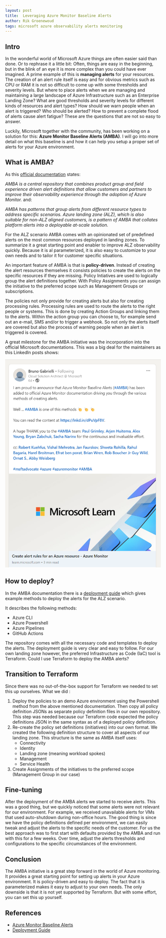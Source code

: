 ```yaml
---
layout: post
title:  Leveraging Azure Monitor Baseline Alerts
author: Rik Groenewoud
tags: microsoft azure observability alerts monitoring
---
```


## Intro

In the wonderful world of Microsoft Azure things are often easier said than done. Or to rephrase it a little bit: Often, things are easy in the beginning, but in the blink of an eye it is more complex than you could have ever imagined.
A prime example of this is **managing alerts** for your resources. The creation of an alert rule itself is easy and for obvious metrics such as CPU or RAM it is not so difficult to come up with some thresholds and severity levels. But where to place alerts when we are managing and maintaining a large landscape of Azure Infrastructure such as an Enterprise Landing Zone? What are good thresholds and severity levels for different kinds of resources and alert types? How should we warn people when an alert is triggered? Who should be alerted? How to prevent a complete flood of alerts cause alert fatigue? These are the questions that are not so easy to answer.

Luckily, Microsoft together with the community, has been working on a solution for this: **Azure Monitor Baseline Alerts (AMBA)**. I will go into more detail on what this baseline is and how it can help you setup a proper set of alerts for your Azure environment.

## What is AMBA?

As this [official documentation](https://learn.microsoft.com/en-us/azure/azure-monitor/alerts/alert-options#azure-monitor-baseline-alerts-amba) states:

*AMBA is a central repository that combines product group and field experience driven alert definitions that allow customers and partners to improve their observability experience through the adoption of Azure Monitor.*
and:

*AMBA has patterns that group alerts from different resource types to address specific scenarios. Azure landing zone (ALZ), which is also suitable for non-ALZ aligned customers, is a pattern of AMBA that collates platform alerts into a deployable at-scale solution.*

For the ALZ scenario AMBA comes with an opinionated set of predefined alerts on the most common resources deployed in landing zones. To summarize it a great starting point and enabler to improve ALZ observability quickly. Because it is al parameterized, it is also easy to customize to your own needs and to tailor it for customer specific situations.

An important feature of AMBA is that is **policy-driven**. Instead of creating the alert resources themselves it consists policies to create the alerts on the specific resources if they are missing. Policy Intiatives are used to logically group the alert definitions together. With Policy Assignments you can assign the initiative to the preferred scope such as Management Groups or subscriptions.

The policies not only provide for creating alerts but also for creating processing rules. Processing rules are used to route the alerts to the right people or systems. This is done by creating Action Groups and linking them to the alerts. Within the action group you can choose to, for example send out an e-mail, SMS and/or to trigger a webhook.
So not only the alerts itself are covered but also the process of warning people when an alert is triggered is covered.

A great milestone for the AMBA initiative was the incorporation into the official Microsoft documentations. This was a big deal for the maintainers as this LinkedIn posts shows:

[![image](/images/blog-8.1.png)](https://www.linkedin.com/posts/bruno-gabrielli-4992528_create-alert-rules-for-an-azure-resource-activity-7166385933951352833-Dic3?utm_source=combined_share_message&utm_medium=member_desktop)

## How to deploy?

In the AMBA documentation there is a [deployment guide](https://azure.github.io/azure-monitor-baseline-alerts/patterns/alz/deploy/Introduction-to-deploying-the-ALZ-Pattern/) which gives example methods to deploy the alerts for the ALZ scenario.

It describes the following methods:

- Azure CLI
- Azure Powershell
- Azure Pipelines
- GitHub Actions

The repository comes with all the necessary code and templates to deploy the alerts. The deployment guide is very clear and easy to follow. For our own landing zone however, the preferred Infrastructure as Code (IaC) tool is Terraform. Could I use Terraform to deploy the AMBA alerts?

## Transition to Terraform

Since there was no out-of-the-box support for Terraform we needed to set this up ourselves.
What we did :

1. Deploy the policies to an demo Azure environment using the Powershell method from the above mentioned documentation. Then copy all policy definition JSONs as separate policy definition files in our own repository. This step was needed because our Terraform code expected the policy definitions JSON in the same syntax as of a deployed policy definition.
2. Re-create the policy set definitions (initiatives) into our own format. We created the following definition structure to cover all aspects of our landing zone. This structure is the same as AMBA itself uses:
    - Connectivity
    - Identity
    - Landing zone (meaning workload spokes)
    - Management
    - Service Health
3. Create Assignments of the initiatives to the preferred scope (Management Group in our case)

## Fine-tuning

After the deployment of the AMBA alerts we started to receive alerts. This was a good thing, but we quickly noticed that some alerts were not relevant for our environment. For example, we received unavailable alerts for VMs that used auto-shutdown during non-office hours. The good thing is since we have the policy definitions defined per environment, we can easily tweak and adjust the alerts to the specific needs of the customer. For us the best approach was to first start with defaults provided by the AMBA and run with this for a few weeks. Over time, adjust the alerts thresholds and configurations to the specific circumstances of the environment.

## Conclusion

The AMBA initiative is a great step forward in the world of Azure monitoring. It provides a great starting point for setting up alerts in your Azure environment. It is policy-driven and easy to deploy. The fact that it is parameterized makes it easy to adjust to your own needs. The only downside is that it is not yet supported by Terraform. But with some effort, you can set this up yourself.

## References

- [Azure Monitor Baseline Alerts](https://learn.microsoft.com/en-us/azure/azure-monitor/alerts/alert-options#azure-monitor-baseline-alerts-amba)
- [Deployment Guide](https://azure.github.io/azure-monitor-baseline-alerts/patterns/alz/deploy/Introduction-to-deploying-the-ALZ-Pattern/)

<script src="https://giscus.app/client.js"
        data-repo="RikGr/cloudwoud"
        data-repo-id="R_kgDOHLlC9w"
        data-category="Announcements"
        data-category-id="DIC_kwDOHLlC984CO_2O"
        data-mapping="pathname"
        data-reactions-enabled="0"
        data-emit-metadata="0"
        data-input-position="bottom"
        data-theme="light"
        data-lang="en"
        crossorigin="anonymous"
        async>
</script>
